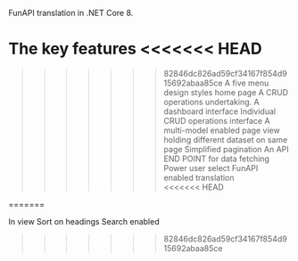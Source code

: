 FunAPI translation in .NET Core 8.

The key features
<<<<<<< HEAD
=======

>>>>>>> 82846dc826ad59cf34167f854d915692abaa85ce
A five menu design styles home page
A CRUD operations undertaking.
A dashboard interface
Individual CRUD operations interface
A multi-model enabled page view holding different dataset on same page
Simplified pagination
An API END POINT for data fetching
Power user select FunAPI enabled translation  
<<<<<<< HEAD
 
=======
 
In view 
Sort on headings
Search enabled
>>>>>>> 82846dc826ad59cf34167f854d915692abaa85ce
